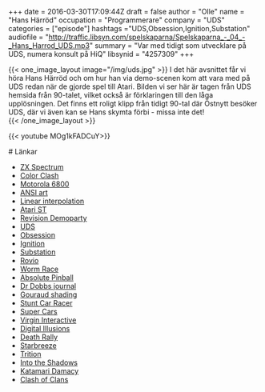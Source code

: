 +++
date = 2016-03-30T17:09:44Z
draft = false
author = "Olle"
name = "Hans Härröd"
occupation = "Programmerare"
company = "UDS"
categories = ["episode"]
hashtags ="UDS,Obsession,Ignition,Substation"
audiofile = "http://traffic.libsyn.com/spelskaparna/Spelskaparna_-_04_-_Hans_Harrod_UDS.mp3"
summary = "Var med tidigt som utvecklare på UDS, numera konsult på HiQ"
libsynid = "4257309"
+++


{{< one_image_layout image="/img/uds.jpg" >}}
I det här avsnittet får vi höra Hans Härröd och om hur han via demo-scenen kom att vara med på UDS redan när de gjorde spel till Atari. Bilden vi ser här är tagen från UDS hemsida från 90-talet, vilket också är förklaringen till den låga upplösningen. Det finns ett roligt klipp från tidigt 90-tal där Östnytt besöker UDS, där vi även kan se Hans skymta förbi - missa inte det!  
{{< /one_image_layout >}}

<div style="margin-top: 1em; margin-bottom: 1em;">
{{< youtube MOg1kFADCuY>}}
</div>
# Länkar

* [ZX Spectrum](https://en.wikipedia.org/wiki/ZX_Spectrum)
* [Color Clash](https://en.wikipedia.org/wiki/Attribute_clash)
* [Motorola 6800](https://en.wikipedia.org/wiki/Motorola_6800)
* [ANSI art](https://en.wikipedia.org/wiki/ANSI_art)
* [Linear interpolation](https://en.wikipedia.org/wiki/Linear_interpolation)
* [Atari ST](https://en.wikipedia.org/wiki/Atari_ST)
* [Revision Demoparty](https://2016.revision-party.net/)
* [UDS](https://web.archive.org/web/19990224071416/http://www.uds.se/companyhistory.html)
* [Obsession](https://www.youtube.com/watch?v=ts2HgbVn4cI)
* [Ignition](https://www.youtube.com/watch?v=BadFguo5V4k)
* [Substation](https://www.youtube.com/watch?v=XAzN0AQKzKU)
* [Rovio](http://www.rovio.com/)
* [Worm Race](https://www.youtube.com/watch?v=Mfy8zlg94FU)
* [Absolute Pinball](https://www.youtube.com/watch?v=trv6IrkwReU)
* [Dr Dobbs journal](http://www.drdobbs.com/)
* [Gouraud shading](https://en.wikipedia.org/wiki/Gouraud_shading)
* [Stunt Car Racer](https://www.youtube.com/watch?v=MIOkUquoygM)
* [Super Cars](https://www.youtube.com/watch?v=HC7qfkNSpM0)
* [Virgin Interactive](https://en.wikipedia.org/wiki/Virgin_Interactive)
* [Digital Illusions](https://en.wikipedia.org/wiki/EA_DICE)
* [Death Rally](https://www.youtube.com/watch?v=qdGters14Ps)
* [Starbreeze](https://en.wikipedia.org/wiki/Starbreeze_Studios)
* [Trition](http://www.pouet.net/groups.php?which=161)
* [Into the Shadows](https://www.youtube.com/watch?v=f_rIMO04m4E)
* [Katamari Damacy](https://www.youtube.com/watch?v=cwhFH75OCDs)
* [Clash of Clans](https://www.youtube.com/watch?v=F_cr9hLThTg)

